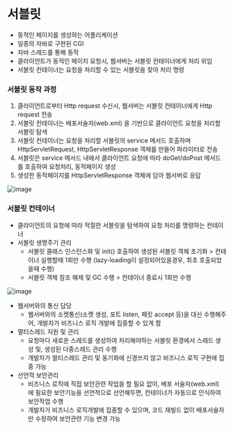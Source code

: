 # 서블릿
* 동적인 페이지를 생성하는 어플리케이션
* 일종의 자바로 구현된 CGI
* 자바 스레드를 통해 동작
* 클라이언트가 동적인 페이지 요청시, 웹서버는 서블릿 컨테이너에게 처리 위임
* 서블릿 컨테이너는 요청을 처리할 수 있는 서블릿을 찾아 처리 명령

### 서블릿 동작 과정
1. 클라이언트로부터 Http request 수신시, 웹서버는 서블릿 컨테이너에게 Http request 전송
2. 서블릿 컨테이너는 배포서술자(web.xml) 을 기반으로 클라이언트 요청을 처리할 서블릿 탐색
3. 서블릿 컨테이너는 요청을 처리할 서블릿의 service 메서드 호출하며 HttpServletRequest, HttpServletResponse 객체를 만들어 파라미터로 전송
4. 서블릿은 service 메서드 내에서 클라이언트 요청에 따라 doGet/doPost 메서드를 호출하여 요청처리, 동적페이지 생성
5. 생성한 동적페이지를 HttpServletResponse 객체에 담아 웹서버로 응답

![image](https://user-images.githubusercontent.com/48702893/107371810-0f085400-6b28-11eb-9992-6cbe5e287e58.png)
    

### 서블릿 컨테이너
* 클라이언트의 요청에 따라 적절한 서블릿을 탐색하여 요청 처리를 명령하는 컨테이너
* 서블릿 생명주기 관리
	* 서블릿 클래스 인스턴스화 및 init() 호출하여 생성된 서블릿 객체 초기화 > 컨테이너 실행할때 1회만 수행 (lazy-loading이 설정되어있을경우, 최초 호출되었을때 수행)
	* 서블릿 객체 참조 해제 및 GC 수행 > 컨테이너 종료시 1회만 수행
	
![image](https://user-images.githubusercontent.com/48702893/107372033-51ca2c00-6b28-11eb-8369-d01de1b43cdc.png)

* 웹서버와의 통신 담당
	* 웹서버와의 소켓통신(소켓 생성, 포트 listen, 패킷 accept 등)을 대신 수행해주어, 개발자가 비즈니스 로직 개발에 집중할 수 있게 함
* 멀티스레드 지원 및 관리
	* 요청마다 새로운 스레드를 생성하여 처리해야하는 서블릿 환경에서 스레드 생성 및, 생성된 다중스레드 관리 수행
	* 개발자가 멀티스레드 관리 및 동기화에 신경쓰지 않고 비즈니스 로직 구현에 집중 가능
* 선언적 보안관리
	* 비즈니스 로직에 직접 보안관련 작업을 할 필요 없이, 배포 서술자(web.xml) 에 필요한 보안기능을 선언적으로 선언해두면, 컨테이너가 자동으로 인식하여 보안작업 수행
	* 개발자가 비즈니스 로직개발에 집중할 수 있으며, 코드 재빌드 없이 배포서술자만 수정하여 보안관련 기능 변경 가능 